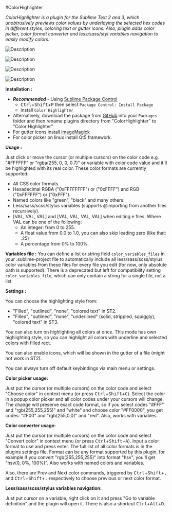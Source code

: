 #ColorHighlighter

_ColorHighlighter is a plugin for the Sublime Text 2 and 3, which unobtrusively previews color values by underlaying the selected hex codes in different styles, coloring text or gutter icons. Also, plugin adds color picker, color format converter and less/sass/styl variables navigation to easily modify colors._

![Description](http://i.imgur.com/UPmEk09.png)

![Description](http://i.imgur.com/kl4joGA.png)

![Description](http://sametmax.com/wp-content/uploads/2013/04/hilight-color.gif)

![Description](http://sametmax.com/wp-content/uploads/2013/04/color-picker.gif)

**Installation :**

- **_Recommended_** - Using [Sublime Package Control](https://packagecontrol.io "Sublime Package Control")
    - <kbd>Ctrl</kbd>+<kbd>Shift</kbd>+<kbd>P</kbd> then select `Package Control: Install Package`
    - install `Color Highlighter`
- Alternatively, download the package from [GitHub](https://github.com/Monnoroch/ColorHighlighter "ColorHighlighter") into your `Packages` folder and then rename plugins directory from "ColorHighlighter" to "Color Highlighter"
- For gutter icons install [ImageMagick](http://www.imagemagick.org/)
- For color picker on linux install Qt5 framework.

**Usage :**

Just click or move the cursor (or multiple cursors) on the color code e.g. "#FFFFFF" or "rgba(255, 0, 0, 0.7)" or variable with color code value and it'll be highlighted with its real color.
These color formats are currently supported:
- All CSS color formats.
- Hexadecimal RGBA ("0xFFFFFFFF") or ("0xFFFF") and RGB ("0xFFFFFF") or ("0xFFF").
- Named colors like "green", "black" and many others.
- Less/sass/scss/stylus variables (supports @importing from another files recursively).
- [VAL, VAL, VAL] and [VAL, VAL, VAL, VAL] when editing e files. Where VAL can be one of the following:
  - An integer: from 0 to 255.
  - A float value from 0.0 to 1.0, you can also skip leading zero (like that: .25)
  - A percentage from 0% to 100%.

**Variables file :**
You can define a list or string field `color_variables_files` in your .sublime-project file to automatically include all less/sass/scss/stylus color variables from these files for every file you edit (for now, only absolute path is supported).
There is a deprecated but left for compatibility setting `color_variables_file`, which can only contain a string for a single file, not a list.

**Settings :**

You can choose the highlighting style from:
- "Filled", "outlined", "none", "colored text" in ST2.
- "Filled", "outlined", "none", "underlined" (solid, strippled, squiggly), "colored text" in ST3.

You can also turn on highlighting all colors at once. This mode has own highlighting style, so you can highlight all colors with underline and selected colors with filled rect.

You can also enable icons, which will be shown in the gutter of a file (might not work in ST2).

You can always turn off default keybindings via main menu or settings.

**Color picker usage:**

Just put the cursor (or multiple cursors) on the color code and select "Choose color" in context menu (or press <kbd>Ctrl</kbd>+<kbd>Shift</kbd>+<kbd>C</kbd>). Select the color in a popup color picker and all color codes under your cursors will change. The change will preserve exact code format, so if you select codes "#FFF" and "rgb(255,255,255)" and "white" and choose color "#FF0000", you get codes: "#F00" and "rgb(255,0,0)" and "red". Also, works with variables.

**Color converter usage:**

Just put the cursor (or multiple cursors) on the color code and select "Convert color" in context menu (or press <kbd>Ctrl</kbd>+<kbd>Shift</kbd>+<kbd>A</kbd>). Input a color format to use and press enter. The full list of all color formats is in the plugins settings file.
Format can be any format supported by this plugin, for example if you convert "rgb(255,255,255)" into format "hsv", you'll get "hsv(0, 0%, 100%)". Also works with named colors and variables.

Also, there are Prev and Next color commands, triggered by <kbd>Ctrl</kbd>+<kbd>Shift</kbd>+<kbd>,</kbd> and <kbd>Ctrl</kbd>+<kbd>Shift</kbd>+<kbd>.</kbd> respectively to choose previous or next color format.

**Less/sass/scss/stylus variables navigation:**

Just put cursor on a variable, right click on it and press "Go to variable definition" and the plugin will open it. There is also a shortcut <kbd>Ctrl</kbd>+<kbd>Alt</kbd>+<kbd>D</kbd>.
